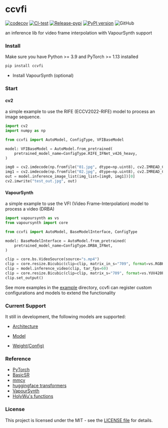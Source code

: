# ccvfi

[![codecov](https://codecov.io/gh/TensoRaws/ccvfi/graph/badge.svg?token=VK0BHDUXAI)](https://codecov.io/gh/TensoRaws/ccvfi)
[![CI-test](https://github.com/EutropicAI/ccvfi/actions/workflows/CI-test.yml/badge.svg)](https://github.com/EutropicAI/ccvfi/actions/workflows/CI-test.yml)
[![Release-pypi](https://github.com/EutropicAI/ccvfi/actions/workflows/Release.yml/badge.svg)](https://github.com/EutropicAI/ccvfi/actions/workflows/Release.yml)
[![PyPI version](https://badge.fury.io/py/ccvfi.svg)](https://badge.fury.io/py/ccvfi)
![GitHub](https://img.shields.io/github/license/TensoRaws/ccvfi)

an inference lib for video frame interpolation with VapourSynth support

### Install

Make sure you have Python >= 3.9 and PyTorch >= 1.13 installed

```bash
pip install ccvfi
```

- Install VapourSynth (optional)

### Start

#### cv2

a simple example to use the RIFE (ECCV2022-RIFE) model to process an image sequence.

```python
import cv2
import numpy as np

from ccvfi import AutoModel, ConfigType, VFIBaseModel

model: VFIBaseModel = AutoModel.from_pretrained(
    pretrained_model_name=ConfigType.RIFE_IFNet_v426_heavy,
)

img0 = cv2.imdecode(np.fromfile("01.jpg", dtype=np.uint8), cv2.IMREAD_COLOR)
img1 = cv2.imdecode(np.fromfile("02.jpg", dtype=np.uint8), cv2.IMREAD_COLOR)
out = model.inference_image_list(img_list=[img0, img1])[0]
cv2.imwrite("test_out.jpg", out)
```

#### VapourSynth

a simple example to use the VFI (Video Frame-Interpolation) model to process a video (DRBA)

```python
import vapoursynth as vs
from vapoursynth import core

from ccvfi import AutoModel, BaseModelInterface, ConfigType

model: BaseModelInterface = AutoModel.from_pretrained(
    pretrained_model_name=ConfigType.DRBA_IFNet,
)

clip = core.bs.VideoSource(source="s.mp4")
clip = core.resize.Bicubic(clip=clip, matrix_in_s="709", format=vs.RGBH)
clip = model.inference_video(clip, tar_fps=60)
clip = core.resize.Bicubic(clip=clip, matrix_s="709", format=vs.YUV420P16)
clip.set_output()
```

See more examples in the [example](./example) directory, ccvfi can register custom configurations and models to extend the functionality

### Current Support

It still in development, the following models are supported:

- [Architecture](./ccvfi/type/arch.py)

- [Model](./ccvfi/type/model.py)

- [Weight(Config)](./ccvfi/type/config.py)

### Reference

- [PyTorch](https://github.com/pytorch/pytorch)
- [BasicSR](https://github.com/XPixelGroup/BasicSR)
- [mmcv](https://github.com/open-mmlab/mmcv)
- [huggingface transformers](https://github.com/huggingface/transformers)
- [VapourSynth](https://www.vapoursynth.com/)
- [HolyWu's functions](https://github.com/HolyWu)

### License

This project is licensed under the MIT - see
the [LICENSE file](https://github.com/EutropicAI/ccvfi/blob/main/LICENSE) for details.
